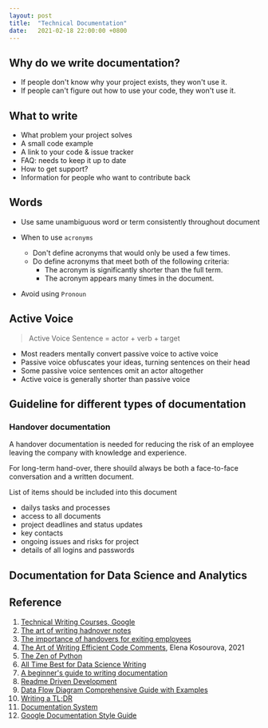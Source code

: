 ```yaml
---
layout: post
title:  "Technical Documentation"
date:   2021-02-18 22:00:00 +0800
---
```


## Why do we write documentation?

- If people don't know why your project exists, they won't use it.
- If people can't figure out how to use your code, they won't use it.

## What to write

- What problem your project solves
- A small code example
- A link to your code & issue tracker
- FAQ: needs to keep it up to date
- How to get support?
- Information for people who want to contribute back

## Words

- Use same unambiguous word or term consistently throughout document
- When to use `acronyms`

  - Don't define acronyms that would only be used a few times.
  - Do define acronyms that meet both of the following criteria:
    - The acronym is significantly shorter than the full term.
    - The acronym appears many times in the document.

- Avoid using `Pronoun`

## Active Voice

> Active Voice Sentence = actor + verb + target

- Most readers mentally convert passive voice to active voice
- Passive voice obfuscates your ideas, turning sentences on their head
- Some passive voice sentences omit an actor altogether
- Active voice is generally shorter than passive voice


## Guideline for different types of documentation

### Handover documentation

A handover documentation is needed for reducing the risk of an employee leaving the company with knowledge and experience.

For long-term hand-over, there shouild always be both a face-to-face conversation and a written document.

List of items should be included into this document

- dailys tasks and processes
- access to all documents
- project deadlines and status updates
- key contacts
- ongoing issues and risks for project
- details of all logins and passwords

## Documentation for Data Science and Analytics

## Reference

1. [Technical Writing Courses, Google](https://developers.google.com/tech-writing)
2. [The art of writing hadnover notes](http://digitalist.ekcragg.co.uk/2013/12/10/the-art-of-writing-handover-notes/)
3. [The importance of handovers for exiting employees](https://www.go1.com/blog/post-importance-handovers-exiting-employees)
4. [The Art of Writing Efficient Code Comments](https://towardsdatascience.com/the-art-of-writing-efficient-code-comments-692213ed71b1), Elena Kosourova, 2021
5. [The Zen of Python](https://www.python.org/dev/peps/pep-0020/)
6. [All Time Best for Data Science Writing](https://www.notion.so/bobzeng/All-time-best-guide-for-data-science-writing-d98f9ce2154945c8931b12cfd5282034)
7. [A beginner's guide to writing documentation](https://www.writethedocs.org/guide/writing/beginners-guide-to-docs/)
8. [Readme Driven Development](https://tom.preston-werner.com/2010/08/23/readme-driven-development.html)
9. [Data Flow Diagram Comprehensive Guide with Examples](https://warren2lynch.medium.com/data-flow-diagram-comprehensive-guide-with-examples-d9858387f25e)
10. [Writing a TL;DR](https://medium.com/facebook-research/writing-a-memorable-tl-dr-ea751cba88f2)
11. [Documentation System](https://documentation.divio.com/)
12. [Google Documentation Style Guide](https://developers.google.com/style)